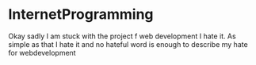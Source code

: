 # InternetProgramming
Okay sadly I am stuck with the project f web development I hate it. As simple as that I hate it and no hateful word is enough to describe my hate for webdevelopment 
